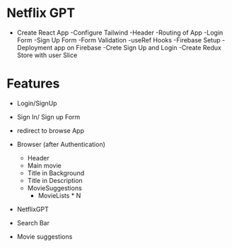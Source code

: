 # Netflix GPT

- Create React App
  -Configure Tailwind
  -Header
  -Routing of App
  -Login Form
  -Sign Up Form
  -Form Validation
  -useRef Hooks
  -Firebase Setup
  -Deployment app on Firebase
  -Crete Sign Up and Login
  -Create Redux Store with user Slice

# Features
- Login/SignUp
- Sign In/ Sign up Form
- redirect to browse App

- Browser (after Authentication)
  - Header
  - Main movie
  - Title in Background
  - Title in Description
  - MovieSuggestions
    - MovieLists \* N

- NetflixGPT
 - Search Bar
 - Movie suggestions
